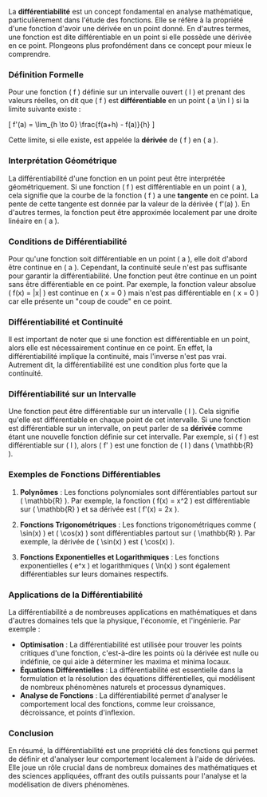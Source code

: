 La **différentiabilité** est un concept fondamental en analyse mathématique, particulièrement dans l'étude des fonctions. Elle se réfère à la propriété d'une fonction d'avoir une dérivée en un point donné. En d'autres termes, une fonction est dite différentiable en un point si elle possède une dérivée en ce point. Plongeons plus profondément dans ce concept pour mieux le comprendre.

### Définition Formelle

Pour une fonction \( f \) définie sur un intervalle ouvert \( I \) et prenant des valeurs réelles, on dit que \( f \) est **différentiable** en un point \( a \in I \) si la limite suivante existe :

\[ f'(a) = \lim_{h \to 0} \frac{f(a+h) - f(a)}{h} \]

Cette limite, si elle existe, est appelée la **dérivée** de \( f \) en \( a \).

### Interprétation Géométrique

La différentiabilité d'une fonction en un point peut être interprétée géométriquement. Si une fonction \( f \) est différentiable en un point \( a \), cela signifie que la courbe de la fonction \( f \) a une **tangente** en ce point. La pente de cette tangente est donnée par la valeur de la dérivée \( f'(a) \). En d'autres termes, la fonction peut être approximée localement par une droite linéaire en \( a \).

### Conditions de Différentiabilité

Pour qu'une fonction soit différentiable en un point \( a \), elle doit d'abord être continue en \( a \). Cependant, la continuité seule n'est pas suffisante pour garantir la différentiabilité. Une fonction peut être continue en un point sans être différentiable en ce point. Par exemple, la fonction valeur absolue \( f(x) = |x| \) est continue en \( x = 0 \) mais n'est pas différentiable en \( x = 0 \) car elle présente un "coup de coude" en ce point.

### Différentiabilité et Continuité

Il est important de noter que si une fonction est différentiable en un point, alors elle est nécessairement continue en ce point. En effet, la différentiabilité implique la continuité, mais l'inverse n'est pas vrai. Autrement dit, la différentiabilité est une condition plus forte que la continuité.

### Différentiabilité sur un Intervalle

Une fonction peut être différentiable sur un intervalle \( I \). Cela signifie qu'elle est différentiable en chaque point de cet intervalle. Si une fonction est différentiable sur un intervalle, on peut parler de sa **dérivée** comme étant une nouvelle fonction définie sur cet intervalle. Par exemple, si \( f \) est différentiable sur \( I \), alors \( f' \) est une fonction de \( I \) dans \( \mathbb{R} \).

### Exemples de Fonctions Différentiables

1. **Polynômes** : Les fonctions polynomiales sont différentiables partout sur \( \mathbb{R} \). Par exemple, la fonction \( f(x) = x^2 \) est différentiable sur \( \mathbb{R} \) et sa dérivée est \( f'(x) = 2x \).

2. **Fonctions Trigonométriques** : Les fonctions trigonométriques comme \( \sin(x) \) et \( \cos(x) \) sont différentiables partout sur \( \mathbb{R} \). Par exemple, la dérivée de \( \sin(x) \) est \( \cos(x) \).

3. **Fonctions Exponentielles et Logarithmiques** : Les fonctions exponentielles \( e^x \) et logarithmiques \( \ln(x) \) sont également différentiables sur leurs domaines respectifs.

### Applications de la Différentiabilité

La différentiabilité a de nombreuses applications en mathématiques et dans d'autres domaines tels que la physique, l'économie, et l'ingénierie. Par exemple :

- **Optimisation** : La différentiabilité est utilisée pour trouver les points critiques d'une fonction, c'est-à-dire les points où la dérivée est nulle ou indéfinie, ce qui aide à déterminer les maxima et minima locaux.
- **Équations Différentielles** : La différentiabilité est essentielle dans la formulation et la résolution des équations différentielles, qui modélisent de nombreux phénomènes naturels et processus dynamiques.
- **Analyse de Fonctions** : La différentiabilité permet d'analyser le comportement local des fonctions, comme leur croissance, décroissance, et points d'inflexion.

### Conclusion

En résumé, la différentiabilité est une propriété clé des fonctions qui permet de définir et d'analyser leur comportement localement à l'aide de dérivées. Elle joue un rôle crucial dans de nombreux domaines des mathématiques et des sciences appliquées, offrant des outils puissants pour l'analyse et la modélisation de divers phénomènes.
